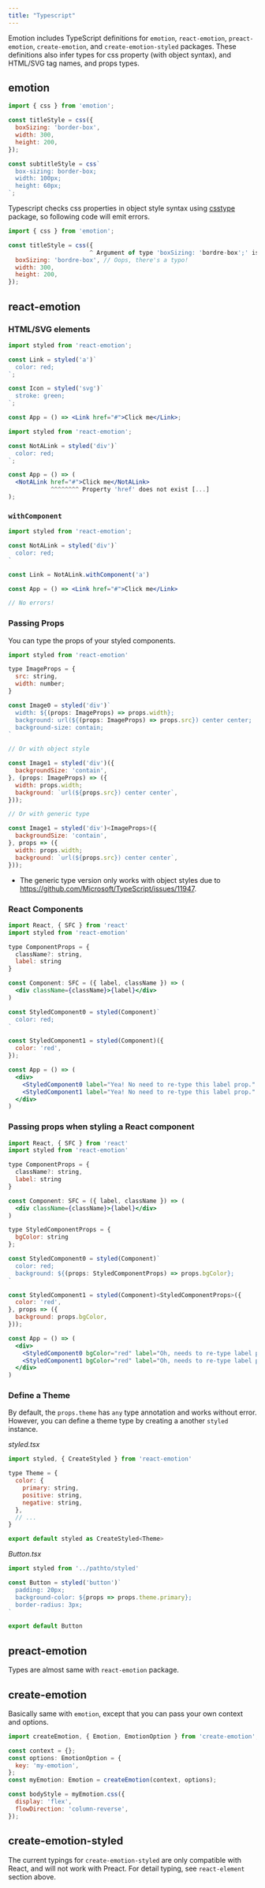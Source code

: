```yaml
---
title: "Typescript"
---
```


Emotion includes TypeScript definitions for `emotion`, `react-emotion`, `preact-emotion`, `create-emotion`, and `create-emotion-styled` packages. These definitions also infer types for css property (with object syntax), and HTML/SVG tag names, and props types.

## emotion

```jsx
import { css } from 'emotion';

const titleStyle = css({
  boxSizing: 'border-box',
  width: 300,
  height: 200,
});

const subtitleStyle = css`
  box-sizing: border-box;
  width: 100px;
  height: 60px;
`;
```

Typescript checks css properties in object style syntax using [csstype](https://www.npmjs.com/package/csstype) package, so following code will emit errors.

```jsx
import { css } from 'emotion';

const titleStyle = css({
                       ^ Argument of type 'boxSizing: 'bordre-box';' is not assignable [...]
  boxSizing: 'bordre-box', // Oops, there's a typo!
  width: 300,
  height: 200,
});
```

## react-emotion

### HTML/SVG elements

```jsx
import styled from 'react-emotion';

const Link = styled('a')`
  color: red;
`;

const Icon = styled('svg')`
  stroke: green;
`;

const App = () => <Link href="#">Click me</Link>;
```

```jsx
import styled from 'react-emotion';

const NotALink = styled('div')`
  color: red;
`;

const App = () => (
  <NotALink href="#">Click me</NotALink>
            ^^^^^^^^ Property 'href' does not exist [...]
);
```

### `withComponent`

```jsx
import styled from 'react-emotion';

const NotALink = styled('div')`
  color: red;
`

const Link = NotALink.withComponent('a')

const App = () => <Link href="#">Click me</Link>

// No errors!
```

### Passing Props

You can type the props of your styled components.

```jsx
import styled from 'react-emotion'

type ImageProps = {
  src: string,
  width: number;
}

const Image0 = styled('div')`
  width: ${(props: ImageProps) => props.width};
  background: url(${(props: ImageProps) => props.src}) center center;
  background-size: contain;
`

// Or with object style

const Image1 = styled('div')({
  backgroundSize: 'contain',
}, (props: ImageProps) => ({
  width: props.width;
  background: `url(${props.src}) center center`,
}));

// Or with generic type

const Image1 = styled('div')<ImageProps>({
  backgroundSize: 'contain',
}, props => ({
  width: props.width;
  background: `url(${props.src}) center center`,
}));
```

* The generic type version only works with object styles due to https://github.com/Microsoft/TypeScript/issues/11947.

### React Components

```jsx
import React, { SFC } from 'react'
import styled from 'react-emotion'

type ComponentProps = {
  className?: string,
  label: string
}

const Component: SFC = ({ label, className }) => (
  <div className={className}>{label}</div>
)

const StyledComponent0 = styled(Component)`
  color: red;
`

const StyledComponent1 = styled(Component)({
  color: 'red',
});

const App = () => (
  <div>
    <StyledComponent0 label="Yea! No need to re-type this label prop." />
    <StyledComponent1 label="Yea! No need to re-type this label prop." />
  </div>
)
```

### Passing props when styling a React component

```jsx
import React, { SFC } from 'react'
import styled from 'react-emotion'

type ComponentProps = {
  className?: string,
  label: string
}

const Component: SFC = ({ label, className }) => (
  <div className={className}>{label}</div>
)

type StyledComponentProps = {
  bgColor: string
};

const StyledComponent0 = styled(Component)`
  color: red;
  background: ${(props: StyledComponentProps) => props.bgColor};
`

const StyledComponent1 = styled(Component)<StyledComponentProps>({
  color: 'red',
}, props => ({
  background: props.bgColor,
}));

const App = () => (
  <div>
    <StyledComponent0 bgColor="red" label="Oh, needs to re-type label prop =(" />
    <StyledComponent1 bgColor="red" label="Oh, needs to re-type label prop =(" />
  </div>
)
```

### Define a Theme

By default, the `props.theme` has `any` type annotation and works without error.\
However, you can define a theme type by creating a another `styled` instance.

_styled.tsx_

```jsx
import styled, { CreateStyled } from 'react-emotion'

type Theme = {
  color: {
    primary: string,
    positive: string,
    negative: string,
  },
  // ...
}

export default styled as CreateStyled<Theme>
```

_Button.tsx_

```jsx
import styled from '../pathto/styled'

const Button = styled('button')`
  padding: 20px;
  background-color: ${props => props.theme.primary};
  border-radius: 3px;
`

export default Button
```

## preact-emotion

Types are almost same with `react-emotion` package.

## create-emotion

Basically same with `emotion`, except that you can pass your own context and options.

```jsx
import createEmotion, { Emotion, EmotionOption } from 'create-emotion';

const context = {};
const options: EmotionOption = {
  key: 'my-emotion',
};
const myEmotion: Emotion = createEmotion(context, options);

const bodyStyle = myEmotion.css({
  display: 'flex',
  flowDirection: 'column-reverse',
});
```

## create-emotion-styled

The current typings for `create-emotion-styled` are only compatible with React, and will not work with Preact. For detail typing, see `react-element` section above.
